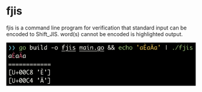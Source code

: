 # fjis
fjis is a command line program for verification that standard input can be encoded to Shift_JIS.
word(s) cannot be encoded is highlighted output.

![console image](console.png)
